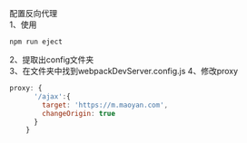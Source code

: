 配置反向代理  
1、使用  
```shell
npm run eject
```  
2、提取出config文件夹  
3、在文件夹中找到webpackDevServer.config.js
4、修改proxy
```js
proxy: {
      '/ajax':{
        target: 'https://m.maoyan.com',
        changeOrigin: true
      }
    }
```